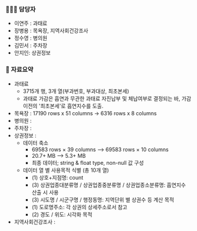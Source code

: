 ### 🧑‍🤝‍🧑 담당자
 - 이연주 : 과태료
 - 장병용 : 목욕장, 지역사회건강조사
 - 정수영 : 병의원
 - 김민서 : 주차장
 - 안지인: 상권정보

### 📌 자료요약
- 과태료
  - 3715개 행, 3개 열(부과번호, 부과대상, 최초본세)
  - 과태료 가감은 흡연과 무관한 과태료 자진납부 및 체납여부로 결정되는 바, 가감 이전의 '최초본세'로 흡연지수를 도출. 
- 목욕장 : 17190 rows x 51 columns -> 6316 rows x 8 columns 
- 병의원 :
- 주차장 :
- 상권정보 :
  + 데이터 축소
    * 69583 rows × 39 columns --> 69583 rows × 10 columns
    * 20.7+ MB --> 5.3+ MB
    * 최종 데이터; string & float type, non-null 값 구성
  + 데이터 열 별 사용목적 식별 (총 10개 열)
    * (1) 상호+지점명: count
    * (3) 상권업종대분류명 / 상권업종중분류명 / 상권업종소분류명: 흡연지수 산출 시 사용
    * (3) 시도명 / 시군구명 / 행정동명: 지역단위 별 상권수 등 계산 목적
    * (1) 도로명주소: 각 상권의 상세주소로서 참고
    * (2) 경도 / 위도: 시각화 목적
- 지역사회건강조사 :
